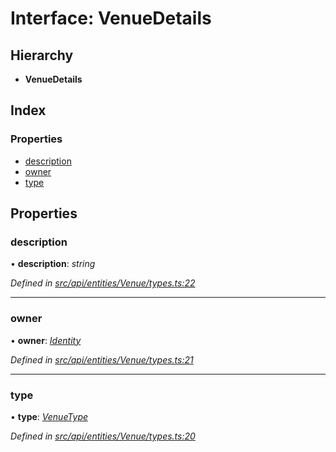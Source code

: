 # Interface: VenueDetails

## Hierarchy

* **VenueDetails**

## Index

### Properties

* [description](venuedetails.md#description)
* [owner](venuedetails.md#owner)
* [type](venuedetails.md#type)

## Properties

###  description

• **description**: *string*

*Defined in [src/api/entities/Venue/types.ts:22](https://github.com/PolymathNetwork/polymesh-sdk/blob/05b527a2/src/api/entities/Venue/types.ts#L22)*

___

###  owner

• **owner**: *[Identity](../classes/identity.md)*

*Defined in [src/api/entities/Venue/types.ts:21](https://github.com/PolymathNetwork/polymesh-sdk/blob/05b527a2/src/api/entities/Venue/types.ts#L21)*

___

###  type

• **type**: *[VenueType](../enums/venuetype.md)*

*Defined in [src/api/entities/Venue/types.ts:20](https://github.com/PolymathNetwork/polymesh-sdk/blob/05b527a2/src/api/entities/Venue/types.ts#L20)*
